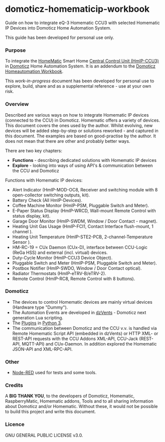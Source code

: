 # domoticz-homematicip-workbook
Guide on how to integrate eQ-3 Homematic CCU3 with selected Homematic IP Devices into Domoticz Home Automation System. 

This guide has been developed for personal use only.

### Purpose
To integrate the [HomeMatic](https://www.homematic.com) Smart Home [Central Control Unit (HmIP-CCU3)](https://www.eq-3.com/products/homematic/detail/smart-home-central-control-unit-ccu3.html) in [Domoticz](https://www.domoticz.com/) Home Automation System.
It is an addendum to the [Domoticz Homeautomation Workbook](https://github.com/rwbl/domoticz-homeautomation-workbook).

This *work-in-progress* document has been developed for personal use to explore, build, share and as a supplemental reference - use at your own risk.

### Overview
Described are various ways on how to integrate Homematic IP devices (connected to the CCU) in Domoticz.
Homematic offers a variety of devices. This document covers the ones used by the author.
Whilst evolving, new devices will be added step-by-step or solutions reworked - and captured in this document.
The examples are based on good-practise by the author. It does not mean that there are other and probably better ways.

There are two key chapters:
* **Functions** - describing dedicated solutions with Homematic IP devices
* **Explore** - looking into ways of using API's & communication between the CCU and Domoticz

Functions with Homematic IP devices:

* Alert Indicator (HmIP-MOD-OC8, Receiver and switching module with 8 open-collector switching outputs, kit).
* Battery Check (All HmIP-Devices).
* Coffee Machine Monitor (HmIP-PSM, Pluggable Switch and Meter).
* E-Paper Status Display (HmIP-WRCD, Wall-mount Remote Control with status display, kit).
* Garage Door Monitor (HmIP-SWDM, Window / Door Contact - magnet).
* Heating Unit Gas Usage (HmIP-FCI1, Contact Interface flush-mount, 1 channel ).
* Heating Unit Temperature (HmIP-STE2-PCB, 2-channel-Temperature Sensor ).
* HM-RC-19 = CUx Daemon (CUx-D), interface between CCU-Logic (ReGa HSS) and external (incl. virtual) devices.
* Duty-Cycle Monitor (HmIP-CCU3 Device Object).
* Pluggable Switch and Meter (HmIP-PSM, Pluggable Switch and Meter).
* Postbox Notifier (HmIP-SWDO, Window / Door Contact optical).
* Radiator Thermostats (HmIP-eTRV-B/eTRV-2).
* Remote Control (HmIP-RC8, Remote Control with 8 buttons).

### Domoticz
* The devices to control Homematic devices are mainly virtual devices (Hardware type "Dummy").
* The Automation Events are developed in [dzVents](https://www.domoticz.com/wiki/DzVents:_next_generation_Lua_scripting) - Domoticz next generation Lua scripting.
* The [Plugins](https://www.domoticz.com/wiki/Developing_a_Python_plugin) in [Python 3](https://www.python.org/).
* The communication between Domoticz and the CCU v.v. is handled via Remote Homematic Script API (embedded in dzVents) or HTTP XML- or REST-API requests with the CCU Addons XML-API, CCU-Jack (REST-API, MQTT-API) and CUx-Daemon. In addition explored the Homematic JSON-API and XML-RPC-API.

### Other
* [Node-RED](https://nodered.org/) used for tests and some tools.

### Credits
A **BIG THANK YOU**, to the developers of Domoticz, Homematic, RaspberryMatic, Homematic addons, Tools and to all sharing information about Domoticz and/or Homematic.
Without these, it would not be possible to build this project and write this document.

### Licence
GNU GENERAL PUBLIC LICENSE v3.0.

